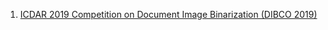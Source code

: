 1. [ICDAR 2019 Competition on Document Image Binarization (DIBCO 2019)](https://ieeexplore.ieee.org/stamp/stamp.jsp?tp=&arnumber=8978205)
